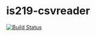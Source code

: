 # is219-csvreader

[![Build Status](https://travis-ci.com/jar243/is219-csvreader.svg?branch=main)](https://travis-ci.com/jar243/is219-csvreader)
